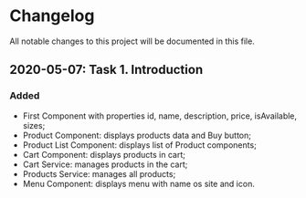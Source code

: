 # Changelog

All notable changes to this project will be documented in this file.

## 2020-05-07: Task 1. Introduction

### Added

-   First Component with properties id, name, description, price, isAvailable, sizes;
-   Product Component: displays products data and Buy button;
-   Product List Component: displays list of Product components;
-   Cart Component: displays products in cart;
-   Cart Service: manages products in the cart;
-   Products Service: manages all products;
-   Menu Component: displays menu with name os site and icon.
